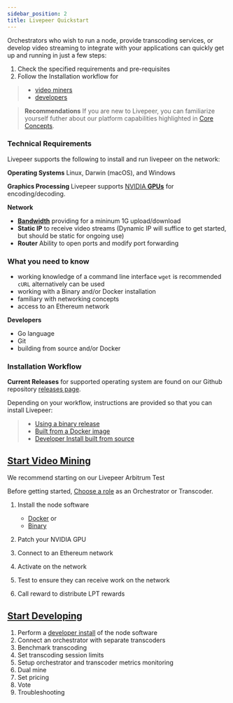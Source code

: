 ```yaml
---
sidebar_position: 2
title: Livepeer Quickstart
---
```


Orchestrators who wish to run a node, provide transcoding services, or develop video streaming to integrate with your applications can quickly get up and running in just a few steps:

1. Check the specified requirements and pre-requisites  
2. Follow the Installation workflow for 
> - [video miners](/installation/livepeer-quickstart-shortversion#start-video-mining)
> - [developers](/installation/install-livepeer/installing-for-development)

>**Recommendations** If you are new to Livepeer, you can familiarize yourself futher about our platform capabilities highlighted in [Core Concepts](/core-concepts/core-concepts.md). 

### Technical Requirements

Livepeer supports the following to install and run livepeer on the network:  

**Operating Systems** Linux, Darwin (macOS), and Windows

**Graphics Processing** Livepeer supports [NVIDIA **GPUs**](/video-miners/reference/gpu-support) for encoding/decoding.

**Network** 

- [**Bandwidth**](/video-miners/reference/bandwidth) providing for a mininum 1G upload/download
- **Static IP** to receive video streams 
(Dynamic IP will suffice to get started, but should be static for ongoing use)
- **Router** Ability to open ports and modify port forwarding

### What you need to know
- working knowledge of a command line interface
		 `wget` is recommended
		 `cURL` alternatively can be used
- working with a Binary and/or Docker installation
- familiary with networking concepts
- access to an Ethereum network	

**Developers**
- Go language
- Git
- building from source and/or Docker	

### Installation Workflow

**Current Releases** for supported operating system are found on our Github repository [releases page](https://github.com/livepeer/go-livepeer/releases).

Depending on your workflow, instructions are provided so that you can install Livepeer:
> * [Using a binary release](/installation/install-livepeer/binary-release)
> * [Built from a Docker image](/installation/install-livepeer/docker)
> * [Developer Install built from source](/installation/install-livepeer/installing-for-development)

## [Start Video Mining](/livepeer-quick-start/video-mining-quick-start/)
We recommend starting on our Livepeer Arbitrum Test 


Before getting started, [Choose a role](/livepeer-quick-start/video-mining-quick-start/choosing-a-role) as an Orchestrator or Transcoder.

1. Install the node software
	- [Docker](/installation/install-livepeer/docker) or 
	- [Binary](/installation/install-livepeer/binary-release)
	
1. Patch your NVIDIA GPU
1. Connect to an Ethereum network
1. Activate on the network
1. Test to ensure they can receive work on the network
1. Call reward to distribute LPT rewards


## [Start Developing](/livepeer-quick-start/#start-developing)

1. Perform a [developer install](/livepeer-quick-start/develop-quick-start/install-development) of the node software 
2. Connect an orchestrator with separate transcoders
3. Benchmark transcoding
4. Set transcoding session limits
5. Setup orchestrator and transcoder metrics monitoring
6. Dual mine
7. Set pricing
8. Vote
9. Troubleshooting